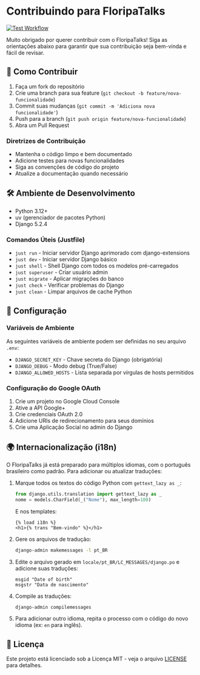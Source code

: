 # Contribuindo para FloripaTalks

[![Test Workflow](https://github.com/rodrigo/floripatalks/actions/workflows/test.yml/badge.svg)](https://github.com/rodrigo/floripatalks/actions/workflows/test.yml)

Muito obrigado por querer contribuir com o FloripaTalks! Siga as orientações abaixo para garantir que sua contribuição seja bem-vinda e fácil de revisar.

## 🚀 Como Contribuir

1. Faça um fork do repositório
2. Crie uma branch para sua feature (`git checkout -b feature/nova-funcionalidade`)
3. Commit suas mudanças (`git commit -m 'Adiciona nova funcionalidade'`)
4. Push para a branch (`git push origin feature/nova-funcionalidade`)
5. Abra um Pull Request

### Diretrizes de Contribuição
- Mantenha o código limpo e bem documentado
- Adicione testes para novas funcionalidades
- Siga as convenções de código do projeto
- Atualize a documentação quando necessário

## 🛠️ Ambiente de Desenvolvimento

- Python 3.12+
- uv (gerenciador de pacotes Python)
- Django 5.2.4

### Comandos Úteis (Justfile)

- `just run` - Iniciar servidor Django aprimorado com django-extensions
- `just dev` - Iniciar servidor Django básico
- `just shell` - Shell Django com todos os modelos pré-carregados
- `just superuser` - Criar usuário admin
- `just migrate` - Aplicar migrações do banco
- `just check` - Verificar problemas do Django
- `just clean` - Limpar arquivos de cache Python

## 🔧 Configuração

### Variáveis de Ambiente
As seguintes variáveis de ambiente podem ser definidas no seu arquivo `.env`:
- `DJANGO_SECRET_KEY` - Chave secreta do Django (obrigatória)
- `DJANGO_DEBUG` - Modo debug (True/False)
- `DJANGO_ALLOWED_HOSTS` - Lista separada por vírgulas de hosts permitidos

### Configuração do Google OAuth
1. Crie um projeto no Google Cloud Console
2. Ative a API Google+
3. Crie credenciais OAuth 2.0
4. Adicione URIs de redirecionamento para seus domínios
5. Crie uma Aplicação Social no admin do Django

## 🌍 Internacionalização (i18n)

O FloripaTalks já está preparado para múltiplos idiomas, com o português brasileiro como padrão. Para adicionar ou atualizar traduções:

1. Marque todos os textos do código Python com `gettext_lazy as _`:
   ```python
   from django.utils.translation import gettext_lazy as _
   nome = models.CharField(_("Nome"), max_length=100)
   ```
   E nos templates:
   ```django
   {% load i18n %}
   <h1>{% trans "Bem-vindo" %}</h1>
   ```
2. Gere os arquivos de tradução:
   ```sh
   django-admin makemessages -l pt_BR
   ```
3. Edite o arquivo gerado em `locale/pt_BR/LC_MESSAGES/django.po` e adicione suas traduções:
   ```
   msgid "Date of birth"
   msgstr "Data de nascimento"
   ```
4. Compile as traduções:
   ```sh
   django-admin compilemessages
   ```
5. Para adicionar outro idioma, repita o processo com o código do novo idioma (ex: `en` para inglês).

## 📝 Licença

Este projeto está licenciado sob a Licença MIT - veja o arquivo [LICENSE](LICENSE) para detalhes.
